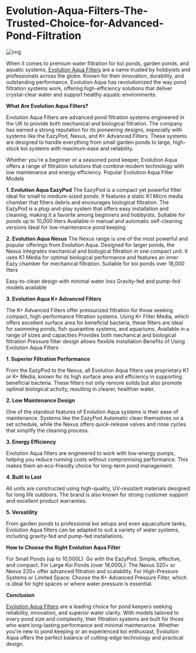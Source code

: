 # Evolution-Aqua-Filters-The-Trusted-Choice-for-Advanced-Pond-Filtration
![img](https://i.ibb.co/4w7p1yXq/1-4-VV0012-E1t-BHw-W6h-ICQ41zp-O9-EHb-Wt.jpg)

When it comes to premium water filtration for koi ponds, garden ponds, and aquatic systems, [Evolution Aqua Filters](https://www.thatpondguy.co.uk/brand/evolution-aqua/) are a name trusted by hobbyists and professionals across the globe. Known for their innovation, durability, and outstanding performance, Evolution Aqua has revolutionized the way pond filtration systems work, offering high-efficiency solutions that deliver crystal-clear water and support healthy aquatic environments.

**What Are Evolution Aqua Filters?**

Evolution Aqua Filters are advanced pond filtration systems engineered in the UK to provide both mechanical and biological filtration. The company has earned a strong reputation for its pioneering designs, especially with systems like the EazyPod, Nexus, and K+ Advanced Filters. These systems are designed to handle everything from small garden ponds to large, high-stock koi systems with maximum ease and reliability.

Whether you're a beginner or a seasoned pond keeper, Evolution Aqua offers a range of filtration solutions that combine modern technology with low maintenance and energy efficiency.
Popular Evolution Aqua Filter Models

**1. Evolution Aqua EazyPod**
The EazyPod is a compact yet powerful filter ideal for small to medium-sized ponds. It features a static K1 Micro media chamber that filters debris and encourages biological filtration. The EazyPod is a plug-and-play system that offers easy installation and cleaning, making it a favorite among beginners and hobbyists.
Suitable for ponds up to 10,000 liters
Available in manual and automatic self-cleaning versions
Ideal for low-maintenance pond keeping

**2. Evolution Aqua Nexus**
The Nexus range is one of the most powerful and popular offerings from Evolution Aqua. Designed for larger ponds, the Nexus integrates mechanical and biological filtration in one compact unit. It uses K1 Media for optimal biological performance and features an inner Eazy chamber for mechanical filtration.
Suitable for koi ponds over 18,000 liters

Easy-to-clean design with minimal water loss
Gravity-fed and pump-fed models available

**3. Evolution Aqua K+ Advanced Filters**

The K+ Advanced Filters offer pressurized filtration for those seeking compact, high-performance filtration systems. Using K+ Filter Media, which offers excellent surface area for beneficial bacteria, these filters are ideal for swimming ponds, fish quarantine systems, and aquariums.
Available in a range of sizes and capacities
Provides both mechanical and biological filtration
Pressure filter design allows flexible installation
Benefits of Using Evolution Aqua Filters

**1. Superior Filtration Performance**

From the EazyPod to the Nexus, all Evolution Aqua filters use proprietary K1 or K+ Media, known for its high surface area and efficiency in supporting beneficial bacteria. These filters not only remove solids but also promote optimal biological activity, resulting in clearer, healthier water.

**2. Low Maintenance Design**

One of the standout features of Evolution Aqua systems is their ease of maintenance. Systems like the EazyPod Automatic clean themselves on a set schedule, while the Nexus offers quick-release valves and rinse cycles that simplify the cleaning process.

**3. Energy Efficiency**

Evolution Aqua filters are engineered to work with low-energy pumps, helping you reduce running costs without compromising performance. This makes them an eco-friendly choice for long-term pond management.

**4. Built to Last**

All units are constructed using high-quality, UV-resistant materials designed for long life outdoors. The brand is also known for strong customer support and excellent product warranties.

**5. Versatility**

From garden ponds to professional koi setups and even aquaculture tanks, Evolution Aqua filters can be adapted to suit a variety of water systems, including gravity-fed and pump-fed installations.

**How to Choose the Right Evolution Aqua Filter**

For Small Ponds (up to 10,000L): Go with the EazyPod. Simple, effective, and compact.
For Large Koi Ponds (over 18,000L): The Nexus 320+ or Nexus 220+ offer advanced filtration and scalability.
For High-Pressure Systems or Limited Space: Choose the K+ Advanced Pressure Filter, which is ideal for tight spaces or where water pressure is essential.

**Conclusion**

[Evolution Aqua Filters](https://www.thatpondguy.co.uk/product-category/pond-accessories/pond-lighting/) are a leading choice for pond keepers seeking reliability, innovation, and superior water clarity. With models tailored to every pond size and complexity, their filtration systems are built for those who want long-lasting performance and minimal maintenance. Whether you're new to pond keeping or an experienced koi enthusiast, Evolution Aqua offers the perfect balance of cutting-edge technology and practical design.
